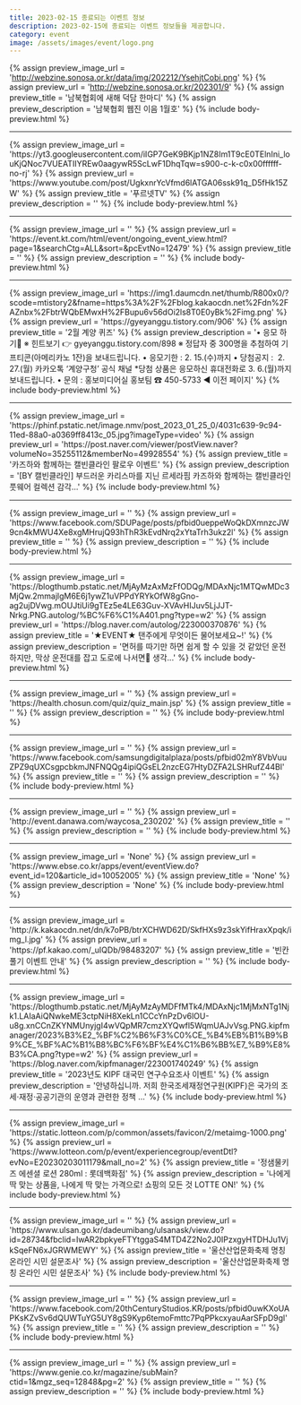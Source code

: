 ```yaml
---
title: 2023-02-15 종료되는 이벤트 정보
description: 2023-02-15에 종료되는 이벤트 정보들을 제공합니다.
category: event
image: /assets/images/event/logo.png
---
```

{% assign preview_image_url = 'http://webzine.sonosa.or.kr/data/img/202212/YsehjtCobi.png' %}
{% assign preview_url = 'http://webzine.sonosa.or.kr/202301/9' %}
{% assign preview_title = '남북협회에 새해 덕담 한마디' %}
{% assign preview_description = '남북협회 웹진 이음 1월호' %}
{% include body-preview.html %}
<hr>{% assign preview_image_url = 'https://yt3.googleusercontent.com/iIGP7GeK9BKjp1NZ8Im1T9cE0TElnIni_louKjQNoc7VUEATIIYREw0aagywR5ScLwF1DhqTqw=s900-c-k-c0x00ffffff-no-rj' %}
{% assign preview_url = 'https://www.youtube.com/post/UgkxnrYcVfmd6lATGA06ssk91q_D5fHk15ZW' %}
{% assign preview_title = '푸르넷TV' %}
{% assign preview_description = '' %}
{% include body-preview.html %}
<hr>{% assign preview_image_url = '' %}
{% assign preview_url = 'https://event.kt.com/html/event/ongoing_event_view.html?page=1&searchCtg=ALL&sort=&pcEvtNo=12479' %}
{% assign preview_title = '' %}
{% assign preview_description = '' %}
{% include body-preview.html %}
<hr>{% assign preview_image_url = 'https://img1.daumcdn.net/thumb/R800x0/?scode=mtistory2&fname=https%3A%2F%2Fblog.kakaocdn.net%2Fdn%2FAZnbx%2FbtrWQbEMwxH%2FBupu6v56dOi2ls8T0E0yBk%2Fimg.png' %}
{% assign preview_url = 'https://gyeyanggu.tistory.com/906' %}
{% assign preview_title = '2월 계양 퀴즈' %}
{% assign preview_description = '• 응모 하기📝 ※ 힌트보기 👉 gyeyanggu.tistory.com/898 ※ 정답자 중 300명을 추첨하여 기프티콘(아메리카노 1잔)을 보내드립니다. • 응모기한 : 2. 15.(수)까지 • 당첨공지 : ‌ 2. 27.(월) 카카오톡 ‘계양구청’ 공식 채널 *당첨 상품은 응모하신 휴대전화로 3. 6.(월)까지 보내드립니다. • 문의 : 홍보미디어실 홍보팀 ☎ 450-5733 ◀ 이전 페이지' %}
{% include body-preview.html %}
<hr>{% assign preview_image_url = 'https://phinf.pstatic.net/image.nmv/post_2023_01_25_0/4031c639-9c94-11ed-88a0-a0369ff8413c_05.jpg?imageType=video' %}
{% assign preview_url = 'https://post.naver.com/viewer/postView.naver?volumeNo=35255112&memberNo=49928554' %}
{% assign preview_title = '카즈하와 함께하는 캘빈클라인 팔로우 이벤트' %}
{% assign preview_description = '[BY 캘빈클라인] 부드러운 카리스마를 지닌 르세라핌 카즈하와 함께하는 캘빈클라인 풋웨어 컬렉션 감각...' %}
{% include body-preview.html %}
<hr>{% assign preview_image_url = '' %}
{% assign preview_url = 'https://www.facebook.com/SDUPage/posts/pfbid0ueppeWoQkDXmnzcJW9cn4kMWU4Xe8xgMHrujQ93hThR3kEvdNrq2xYtaTrh3ukz2l' %}
{% assign preview_title = '' %}
{% assign preview_description = '' %}
{% include body-preview.html %}
<hr>{% assign preview_image_url = 'https://blogthumb.pstatic.net/MjAyMzAxMzFfODQg/MDAxNjc1MTQwMDc3MjQw.2mmajlgM6E6j1ywZ1uVPPdYRYkOfW8gGno-ag2ujDVwg.mOUJtiUi9gTEz5e4LE63Guv-XVAvHIJuv5LjJJT-Nrkg.PNG.autolog/%BC%F6%C1%A401.png?type=w2' %}
{% assign preview_url = 'https://blog.naver.com/autolog/223000370876' %}
{% assign preview_title = '★EVENT★ 탠주에게 무엇이든 물어보세요~!' %}
{% assign preview_description = '면허를 따기만 하면 쉽게 할 수 있을 것 같았던 운전 하지만, 막상 운전대를 잡고 도로에 나서면🚥 생각...' %}
{% include body-preview.html %}
<hr>{% assign preview_image_url = '' %}
{% assign preview_url = 'https://health.chosun.com/quiz/quiz_main.jsp' %}
{% assign preview_title = '' %}
{% assign preview_description = '' %}
{% include body-preview.html %}
<hr>{% assign preview_image_url = '' %}
{% assign preview_url = 'https://www.facebook.com/samsungdigitalplaza/posts/pfbid02mY8VbVuuZPZ9qUXCsgpcbkmJNFNQQg4ipiQGsEL2nzcEG7HtyDZFA2LSHRufZ44Bl' %}
{% assign preview_title = '' %}
{% assign preview_description = '' %}
{% include body-preview.html %}
<hr>{% assign preview_image_url = '' %}
{% assign preview_url = 'http://event.danawa.com/waycosa_230202' %}
{% assign preview_title = '' %}
{% assign preview_description = '' %}
{% include body-preview.html %}
<hr>{% assign preview_image_url = 'None' %}
{% assign preview_url = 'https://www.ebse.co.kr/apps/event/eventView.do?event_id=120&article_id=10052005' %}
{% assign preview_title = 'None' %}
{% assign preview_description = 'None' %}
{% include body-preview.html %}
<hr>{% assign preview_image_url = 'http://k.kakaocdn.net/dn/k7oPB/btrXCHWD62D/SkfHXs9z3skYifHraxXpqk/img_l.jpg' %}
{% assign preview_url = 'https://pf.kakao.com/_uIQDb/98483207' %}
{% assign preview_title = '빈칸 풀기 이벤트 안내' %}
{% assign preview_description = '' %}
{% include body-preview.html %}
<hr>{% assign preview_image_url = 'https://blogthumb.pstatic.net/MjAyMzAyMDFfMTk4/MDAxNjc1MjMxNTg1Njk1.LAIaAiQNwkeME3ctpNiH8XekLn1CCcYnPzDv6lOU-u8g.xnCCnZKYNMUnyjgI4wVQpMR7cmzXYQwfl5WqmUAJvVsg.PNG.kipfmanager/2023%B3%E2_%BF%C2%B6%F3%C0%CE_%B4%EB%B1%B9%B9%CE_%BF%AC%B1%B8%BC%F6%BF%E4%C1%B6%BB%E7_%B9%E8%B3%CA.png?type=w2' %}
{% assign preview_url = 'https://blog.naver.com/kipfmanager/223001740249' %}
{% assign preview_title = '2023년도 KIPF 대국민 연구수요조사 이벤트' %}
{% assign preview_description = '안녕하십니까. 저희 한국조세재정연구원(KIPF)은 국가의 조세‧재정‧공공기관의 운영과 관련한 정책 ...' %}
{% include body-preview.html %}
<hr>{% assign preview_image_url = 'https://static.lotteon.com/p/common/assets/favicon/2/metaimg-1000.png' %}
{% assign preview_url = 'https://www.lotteon.com/p/event/experiencegroup/eventDtl?evNo=E20230203011179&mall_no=2' %}
{% assign preview_title = '정샘물키즈 에센셜 로션 280ml : 롯데백화점' %}
{% assign preview_description = '나에게 딱 맞는 상품을, 나에게 딱 맞는 가격으로! 쇼핑의 모든 것 LOTTE ON!' %}
{% include body-preview.html %}
<hr>{% assign preview_image_url = '' %}
{% assign preview_url = 'https://www.ulsan.go.kr/dadeumibang/ulsanask/view.do?id=28734&fbclid=IwAR2bpkyeFTYtggaS4MTD4Z2No2J0IPzxgyHTDHJu1VjkSqeFN6xJGRWMEWY' %}
{% assign preview_title = '울산산업문화축제 명칭 온라인 시민 설문조사' %}
{% assign preview_description = '울산산업문화축제 명칭 온라인 시민 설문조사' %}
{% include body-preview.html %}
<hr>{% assign preview_image_url = '' %}
{% assign preview_url = 'https://www.facebook.com/20thCenturyStudios.KR/posts/pfbid0uwKXoUAPKsKZvSv6dQUWTuYG5UY8gS9Kyp6temoFmttc7PqPPkcxyauAarSFpD9gl' %}
{% assign preview_title = '' %}
{% assign preview_description = '' %}
{% include body-preview.html %}
<hr>{% assign preview_image_url = '' %}
{% assign preview_url = 'https://www.genie.co.kr/magazine/subMain?ctid=1&mgz_seq=12848&pg=2' %}
{% assign preview_title = '' %}
{% assign preview_description = '' %}
{% include body-preview.html %}